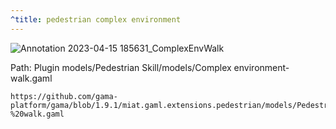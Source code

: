 ```yaml
---
^title: pedestrian complex environment
---
```


![Annotation 2023-04-15 185631_ComplexEnvWalk](https://user-images.githubusercontent.com/4437331/232240816-36f550f0-676f-4c26-a031-29dc2ba1859f.png)

Path: Plugin models/Pedestrian Skill/models/Complex environment-walk.gaml

```gaml reference
https://github.com/gama-platform/gama/blob/1.9.1/miat.gaml.extensions.pedestrian/models/Pedestrian%20Skill/models/Complex%20environment%20-%20walk.gaml
```


